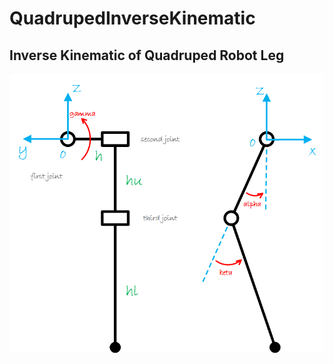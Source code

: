# QuadrupedInverseKinematic
## Inverse Kinematic of Quadruped Robot Leg


![images](https://github.com/Technician13/QuadrupedInverseKinematic/raw/master/images/QuadrupedParameters.png?raw=true)


